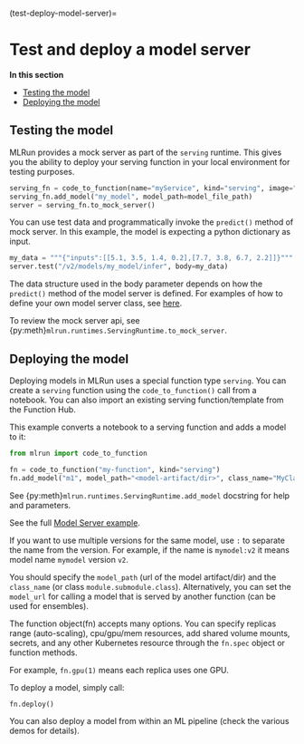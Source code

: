 (test-deploy-model-server)=
# Test and deploy a model server

**In this section**
- [Testing the model](#testing-the-model)
- [Deploying the model](#deploying-the-model)

## Testing the model

MLRun provides a mock server as part of the `serving` runtime. This gives you the ability to deploy your serving function in your local environment for testing purposes.

```python
serving_fn = code_to_function(name="myService", kind="serving", image="mlrun/mlrun")
serving_fn.add_model("my_model", model_path=model_file_path)
server = serving_fn.to_mock_server()
```

You can use test data and programmatically invoke the `predict()` method of mock server. In this example, the model is expecting a python dictionary as input.

```python
my_data = """{"inputs":[[5.1, 3.5, 1.4, 0.2],[7.7, 3.8, 6.7, 2.2]]}"""
server.test("/v2/models/my_model/infer", body=my_data)
```

<!-- Output:
2022-03-29 09:44:52,687 [info] model my_model was loaded
2022-03-29 09:44:52,688 [info] Loaded ['my_model'] 

    {'id': '0282c63bff0a44cabfb9f06c34489035',
    'model_name': 'my_model',
    'outputs': [0, 2]}
-->

The data structure used in the body parameter depends on how the `predict()` method of the model server is defined. For examples of how to define your own model server class, see [here](custom-model-serving-class.md#predict-method).

To review the mock server api, see {py:meth}`mlrun.runtimes.ServingRuntime.to_mock_server`.

## Deploying the model 

Deploying models in MLRun uses a special function type `serving`. You can create a `serving` function using the `code_to_function()` call from a notebook. You can also import an existing serving function/template from the Function Hub.

This example converts a notebook to a serving function and adds a model to it:

```python
from mlrun import code_to_function

fn = code_to_function("my-function", kind="serving")
fn.add_model("m1", model_path="<model-artifact/dir>", class_name="MyClass", x=100)
``` 

See {py:meth}`mlrun.runtimes.ServingRuntime.add_model` docstring for help and parameters.

See the full [Model Server example](https://github.com/mlrun/functions/blob/master/v2_model_server/v2_model_server.ipynb).

If you want to use multiple versions for the same model, use `:` to separate the name from the version. 
For example, if the name is `mymodel:v2` it means model name `mymodel` version `v2`.

You should specify the `model_path` (url of the model artifact/dir) and the `class_name`
(or class `module.submodule.class`). Alternatively, you can set the `model_url` for calling a 
model that is served by another function (can be used for ensembles).

The function object(fn) accepts many options. You can specify replicas range (auto-scaling), cpu/gpu/mem resources, add shared volume mounts, secrets, and any other Kubernetes resource through the `fn.spec` object or function methods.

For example, `fn.gpu(1)` means each replica uses one GPU. 

To deploy a model, simply call:

```python
fn.deploy()
```

You can also deploy a model from within an ML pipeline (check the various demos for details).